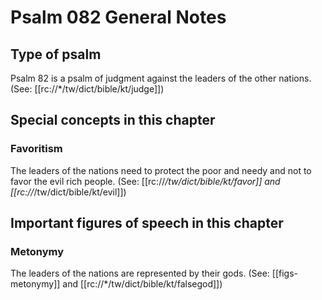 # Psalm 082 General Notes
## Type of psalm

Psalm 82 is a psalm of judgment against the leaders of the other nations. (See: [[rc://*/tw/dict/bible/kt/judge]])

## Special concepts in this chapter

### Favoritism
The leaders of the nations need to protect the poor and needy and not to favor the evil rich people. (See: [[rc://*/tw/dict/bible/kt/favor]] and [[rc://*/tw/dict/bible/kt/evil]])

## Important figures of speech in this chapter

### Metonymy

The leaders of the nations are represented by their gods. (See: [[figs-metonymy]] and [[rc://*/tw/dict/bible/kt/falsegod]])